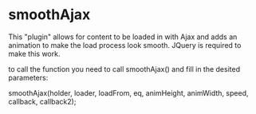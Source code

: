 smoothAjax
==========

This "plugin" allows for content to be loaded in with Ajax and adds an animation to make the load process look smooth.
JQuery is required to make this work.

to call the function you need to call smoothAjax() and fill in the desited parameters:

smoothAjax(holder, loader, loadFrom, eq,  animHeight, animWidth, speed, callback, callback2);
